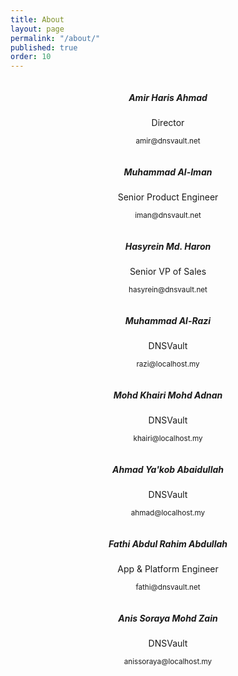 ```yaml
---
title: About
layout: page
permalink: "/about/"
published: true
order: 10
---
```

<div class="container">
  <div class="card-deck">
    <div class="card" style="border: 0;">
      <div class="pic-container pic-medium pic-circle">
        <img class="pic" src="/assets/images/amir.jpg" alt="">
        <div class="pic-overlay">
            <a href="" target="_blank"><i class="fa fa-facebook-square" aria-hidden="true"></i></a>
            <a href="" target="_blank"><i class="fa fa-github-square" aria-hidden="true"></i></a>
            <a href="https://my.linkedin.com/in/amirharis" target="_blank"><i class="fa fa-linkedin-square" aria-hidden="true"></i></a>
            <a href="" target="_blank"><i class="fa fa-twitter-square" aria-hidden="true"></i></a>
        </div>
      </div>
      <div class="card-body" style="text-align: center;">
        <h5 class="card-title">Amir Haris Ahmad</h5>
        <p class="card-text">Director</p>
        <p class="card-text"><a><i class="fa fa-envelope-o" aria-hidden="true"></i></a><small class="text-muted"> amir@dnsvault.net</small></p>
      </div>
    </div>
    <div class="card" style="border: 0;">
      <div class="pic-container pic-medium pic-circle">
        <img class="pic" src="/assets/images/iman.jpg" alt="">
        <div class="pic-overlay">
            <a href="http://www.facebook.com" target="_blank"><i class="fa fa-facebook-square" aria-hidden="true"></i></a>
            <a href="http://www.github.com" target="_blank"><i class="fa fa-github-square" aria-hidden="true"></i></a>
            <a href="http://www.linkedin.com" target="_blank"><i class="fa fa-linkedin-square" aria-hidden="true"></i></a>
            <a href="http://www.twitter.com" target="_blank"><i class="fa fa-twitter-square" aria-hidden="true"></i></a>
        </div>
      </div>
      <div class="card-body" style="text-align: center;">
        <h5 class="card-title">Muhammad Al-Iman</h5>
        <p class="card-text">Senior Product Engineer</p>
        <p class="card-text"><a><i class="fa fa-envelope-o" aria-hidden="true"></i></a><small class="text-muted"> iman@dnsvault.net</small></p>
      </div>
    </div>
    <div class="card" style="border: 0;">
      <div class="pic-container pic-medium pic-circle">
        <img class="pic" src="/assets/images/hasyrein.jpg" alt="">
        <div class="pic-overlay">
            <a href="http://www.facebook.com" target="_blank"><i class="fa fa-facebook-square" aria-hidden="true"></i></a>
            <a href="http://www.github.com" target="_blank"><i class="fa fa-github-square" aria-hidden="true"></i></a>
            <a href="http://www.linkedin.com" target="_blank"><i class="fa fa-linkedin-square" aria-hidden="true"></i></a>
            <a href="http://www.twitter.com" target="_blank"><i class="fa fa-twitter-square" aria-hidden="true"></i></a>
        </div>
      </div>
      <div class="card-body" style="text-align: center;">
        <h5 class="card-title">Hasyrein Md. Haron</h5>
        <p class="card-text">Senior VP of Sales</p>
        <p class="card-text"><a><i class="fa fa-envelope-o" aria-hidden="true"></i></a><small class="text-muted"> hasyrein@dnsvault.net</small></p>
      </div>
    </div>
    <div class="card" style="border: 0;">
      <div class="pic-container pic-medium pic-circle">
        <img class="pic" src="/assets/images/razi.jpg" alt="">
        <div class="pic-overlay">
            <a href="http://www.facebook.com" target="_blank"><i class="fa fa-facebook-square" aria-hidden="true"></i></a>
            <a href="http://www.github.com" target="_blank"><i class="fa fa-github-square" aria-hidden="true"></i></a>
            <a href="http://www.linkedin.com" target="_blank"><i class="fa fa-linkedin-square" aria-hidden="true"></i></a>
            <a href="http://www.twitter.com" target="_blank"><i class="fa fa-twitter-square" aria-hidden="true"></i></a>
        </div>
      </div>
      <div class="card-body" style="text-align: center;">
        <h5 class="card-title">Muhammad Al-Razi</h5>
        <p class="card-text">DNSVault</p>
        <p class="card-text"><a><i class="fa fa-envelope-o" aria-hidden="true"></i></a><small class="text-muted"> razi@localhost.my</small></p>
      </div>
    </div>
  </div>
  <div class="card-deck">
    <div class="card" style="border: 0;">
      <div class="pic-container pic-medium pic-circle">
        <img class="pic" src="/assets/images/khairi.jpg" alt="">
        <div class="pic-overlay">
            <a href="http://www.facebook.com" target="_blank"><i class="fa fa-facebook-square" aria-hidden="true"></i></a>
            <a href="http://www.github.com" target="_blank"><i class="fa fa-github-square" aria-hidden="true"></i></a>
            <a href="http://www.linkedin.com" target="_blank"><i class="fa fa-linkedin-square" aria-hidden="true"></i></a>
            <a href="http://www.twitter.com" target="_blank"><i class="fa fa-twitter-square" aria-hidden="true"></i></a>
        </div>
      </div>
      <div class="card-body" style="text-align: center;">
        <h5 class="card-title">Mohd Khairi Mohd Adnan</h5>
        <p class="card-text">DNSVault</p>
        <p class="card-text"><a><i class="fa fa-envelope-o" aria-hidden="true"></i></a><small class="text-muted"> khairi@localhost.my</small></p>
      </div>
    </div>
    <div class="card" style="border: 0;">
      <div class="pic-container pic-medium pic-circle">
        <img class="pic" src="/assets/images/yakob.png" alt="">
        <div class="pic-overlay">
            <a href="http://www.facebook.com" target="_blank"><i class="fa fa-facebook-square" aria-hidden="true"></i></a>
            <a href="http://www.github.com" target="_blank"><i class="fa fa-github-square" aria-hidden="true"></i></a>
            <a href="http://www.linkedin.com" target="_blank"><i class="fa fa-linkedin-square" aria-hidden="true"></i></a>
            <a href="http://www.twitter.com" target="_blank"><i class="fa fa-twitter-square" aria-hidden="true"></i></a>
        </div>
      </div>
      <div class="card-body" style="text-align: center;">
        <h5 class="card-title">Ahmad Ya'kob Abaidullah</h5>
        <p class="card-text">DNSVault</p>
        <p class="card-text"><a><i class="fa fa-envelope-o" aria-hidden="true"></i></a><small class="text-muted"> ahmad@localhost.my</small></p>
      </div>
    </div>
    <div class="card" style="border: 0;">
      <div class="pic-container pic-medium pic-circle">
        <img class="pic" src="/assets/images/fathi.jpg" alt="">
        <div class="pic-overlay">
            <a href="http://www.facebook.com" target="_blank"><i class="fa fa-facebook-square" aria-hidden="true"></i></a>
            <a href="http://www.github.com" target="_blank"><i class="fa fa-github-square" aria-hidden="true"></i></a>
            <a href="http://www.linkedin.com" target="_blank"><i class="fa fa-linkedin-square" aria-hidden="true"></i></a>
            <a href="http://www.twitter.com" target="_blank"><i class="fa fa-twitter-square" aria-hidden="true"></i></a>
        </div>
      </div>
      <div class="card-body" style="text-align: center;">
        <h5 class="card-title">Fathi Abdul Rahim Abdullah</h5>
        <p class="card-text">App & Platform Engineer</p>
        <p class="card-text"><a><i class="fa fa-envelope-o" aria-hidden="true"></i></a><small class="text-muted"> fathi@dnsvault.net</small></p>
      </div>
    </div>
    <div class="card" style="border: 0;">
      <div class="pic-container pic-medium pic-circle">
        <img class="pic" src="/assets/images/anis.jpg" alt="">
        <div class="pic-overlay">
            <a href="http://www.facebook.com" target="_blank"><i class="fa fa-facebook-square" aria-hidden="true"></i></a>
            <a href="http://www.github.com" target="_blank"><i class="fa fa-github-square" aria-hidden="true"></i></a>
            <a href="http://www.linkedin.com" target="_blank"><i class="fa fa-linkedin-square" aria-hidden="true"></i></a>
            <a href="http://www.twitter.com" target="_blank"><i class="fa fa-twitter-square" aria-hidden="true"></i></a>
        </div>
      </div>
      <div class="card-body" style="text-align: center;">
        <h5 class="card-title">Anis Soraya Mohd Zain</h5>
        <p class="card-text">DNSVault</p>
        <p class="card-text"><a><i class="fa fa-envelope-o" aria-hidden="true"></i></a><small class="text-muted"> anissoraya@localhost.my</small></p>
      </div>
    </div>
  </div>
</div>
